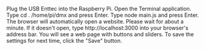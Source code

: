 Plug the USB Enttec into the Raspberry Pi.
Open the Terminal application.
Type cd . /home/pi/dmx and press Enter.
Type node main.js and press Enter.
The browser will automatically open a website. Please wait for about a minute. If it doesn't open, type http://localhost:3000 into your browser's address bar.
You will see a web page with buttons and sliders.
To save the settings for next time, click the "Save" button.
